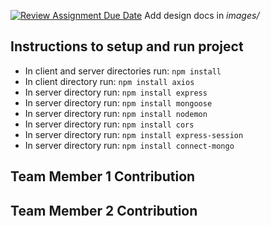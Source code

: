 [![Review Assignment Due Date](https://classroom.github.com/assets/deadline-readme-button-24ddc0f5d75046c5622901739e7c5dd533143b0c8e959d652212380cedb1ea36.svg)](https://classroom.github.com/a/tRxoBzS5)
Add design docs in *images/*

## Instructions to setup and run project
- In client and server directories run: ```npm install```
- In client directory run: ```npm install axios```
- In server directory run: ```npm install express```
- In server directory run: ```npm install mongoose```
- In server directory run: ```npm install nodemon```
- In server directory run: ```npm install cors```
- In server directory run: ```npm install express-session```
- In server directory run: ```npm install connect-mongo```


## Team Member 1 Contribution

## Team Member 2 Contribution
